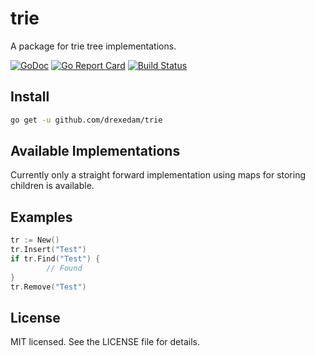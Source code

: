 # trie
A package for trie tree implementations.

[![GoDoc](https://godoc.org/github.com/drexedam/trie?status.svg)](https://godoc.org/github.com/drexedam/trie)
[![Go Report Card](https://goreportcard.com/badge/github.com/drexedam/trie)](https://goreportcard.com/report/github.com/drexedam/trie)
[![Build Status](https://travis-ci.org/drexedam/trie.svg?branch=master)](https://travis-ci.org/drexedam/trie)

## Install
```sh
go get -u github.com/drexedam/trie
```

## Available Implementations
Currently only a straight forward implementation using maps for storing children is available.

## Examples
```go
tr := New()
tr.Insert("Test")
if tr.Find("Test") {
        // Found
}
tr.Remove("Test")
```

## License
MIT licensed. See the LICENSE file for details.